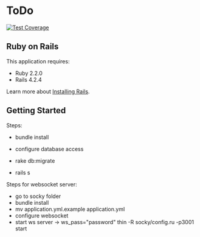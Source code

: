 ToDo
================
[![Test Coverage](https://codeclimate.com/github/PB/ToDo/badges/coverage.svg)](https://codeclimate.com/github/PB/ToDo/coverage)

Ruby on Rails
-------------

This application requires:

- Ruby 2.2.0
- Rails 4.2.4

Learn more about [Installing Rails](http://railsapps.github.io/installing-rails.html).

Getting Started
---------------

Steps:

* bundle install
* configure database access

* rake db:migrate
* rails s


Steps for websocket server:
* go to socky folder
* bundle install
* mv application.yml.example application.yml
* configure websocket
* start ws server -> ws_pass="password" thin -R socky/config.ru -p3001 start